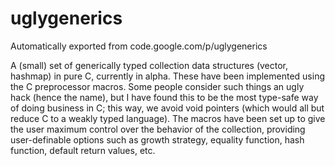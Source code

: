 # uglygenerics
Automatically exported from code.google.com/p/uglygenerics

A (small) set of generically typed collection data structures (vector, hashmap) in pure C, currently in alpha. These have been implemented using the C preprocessor macros. Some people consider such things an ugly hack (hence the name), but I have found this to be the most type-safe way of doing business in C; this way, we avoid void pointers (which would all but reduce C to a weakly typed language). The macros have been set up to give the user maximum control over the behavior of the collection, providing user-definable options such as growth strategy, equality function, hash function, default return values, etc.
